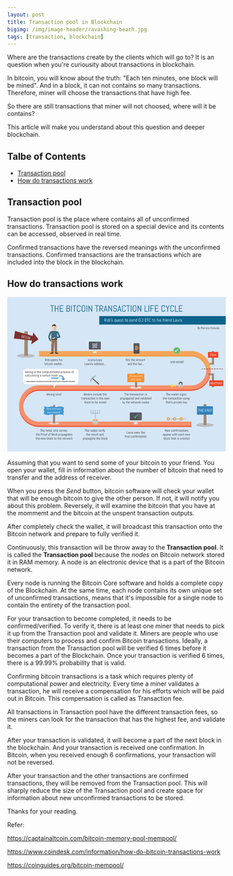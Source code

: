 ```yaml
---
layout: post
title: Transaction pool in Blockchain
bigimg: /img/image-header/ravashing-beach.jpg
tags: [transaction, blockchain]
---
```


Where are the transactions create by the clients which will go to? It is an question when you're curiousity about transactions in blockchain. 

In bitcoin, you will know about the truth: "Each ten minutes, one block will be mined". And in a block, it can not contains so many transactions. Therefore, miner will choose the transactions that have high fee. 

So there are still transactions that miner will not choosed, where will it be contains?

This article will make you understand about this question and deeper blockchain.

## Talbe of Contents
- [Transaction pool](#transaction-pool)
- [How do transactions work](#how-do-transactions-work)


## Transaction pool
Transaction pool is the place where contains all of unconfirmed transactions. Transaction pool is stored on a special device and its contents can be accessed, observed in real time.

Confirmed transactions have the reversed meanings with the unconfirmed transactions. Confirmed transactions are the transactions which are included into the block in the blockchain.

## How do transactions work

![The way transactions work](../img/Bitcoin-transaction-life-cycle.png "The image it borrowed from https://en.m.bitcoinwiki.org")



Assuming that you want to send some of your bitcoin to your friend. You open your wallet, fill in information about the number of bitcoin that need to transfer and the address of receiver. 

When you press the *Send* button, bitcoin software will check your wallet that will be enough bitcoin to give the other person. If not, it will notify you about this problem. Reversely, it will examine the bitcoin that you have at the mommemt and the bitcoin at the unspent transaction outputs.

After completely check the wallet, it will broadcast this transaction onto the Bitcoin network and prepare to fully verified it.

Continuously, this transaction will be throw away to the **Transaction pool**. It is called the **Transaction pool** because the *nodes* on Bitcoin network stored it in RAM memory. A node is an electronic device that is a part of the Bitcoin network. 

Every node is running the Bitcoin Core software and holds a complete copy of the Blockchain. At the same time, each node contains its own unique set of unconfirmed transactions, means that it's impossible for a single node to contain the entirety of the transaction pool.

For your transaction to become completed, it needs to be confirmed/verified. To verify it, there is at least one miner that needs to pick it up from the Transaction pool and validate it. Miners are people who use their computers to process and confirm Bitcoin transactions. Ideally, a transaction from the Transaction pool will be verified 6 times before it becomes a part of the Blockchain. Once your transaction is verified 6 times, there is a 99.99% probability that is valid. 

Confirming bitcoin transactions is a task which requires plenty of computational power and electricity. Every time a miner validates a transaction, he will receive a compensation for his efforts which will be paid out in Bitcoin. This compensation is called as Transaction fee. 

All transactions in Transaction pool have the different transaction fees, so the miners can look for the transaction that has the highest fee, and validate it.

After your transaction is validated, it will become a part of the next block in the blockchain. And your transaction is received one confirmation. In Bitcoin, when you received enough 6 confirmations, your transaction will not be reversed.

After your transaction and the other transactions are confirmed transactions, they will be removed from the Transaction pool. This will sharply reduce the size of the Transaction pool and create space for information about new unconfirmed transactions to be stored.


Thanks for your reading.


Refer: 

https://captainaltcoin.com/bitcoin-memory-pool-mempool/

https://www.coindesk.com/information/how-do-bitcoin-transactions-work

https://coinguides.org/bitcoin-mempool/